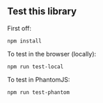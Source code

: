 Test this library
------

First off:

    npm install

To test in the browser (locally):

    npm run test-local

To test in PhantomJS:

    npm run test-phantom
